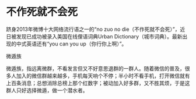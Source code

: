 # 不作死就不会死

跻身2013年微博十大网络流行语之一的“no zuo no die（不作死就不会死）”，近日被发现已成功被录入美国在线俚语词典Urban Dictionary（城市词典）。最新出现的中式英语还有“you can you up（你行你上啊）”。 

微遁族 

微遁族，指远离微群，不看发言但又不好意思退群的一群人。随着微信的普及，很多人加入的微信群越来越多，手机每天响个不停；半小时不看手机，打开微信就有上百条消息；总想消除总榜上那个红数字；被动加入好多群，又不胜其烦，于是这群人只好选择微遁，做一个潜水者。